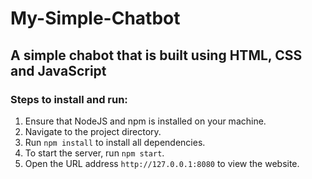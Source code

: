 # My-Simple-Chatbot

## A simple chabot that is built using HTML, CSS and JavaScript

### Steps to install and run:
1. Ensure that NodeJS and npm is installed on your machine.
2. Navigate to the project directory.
3. Run `npm install` to install all dependencies.
4. To start the server, run `npm start`.
5. Open the URL address `http://127.0.0.1:8080` to view the website.

